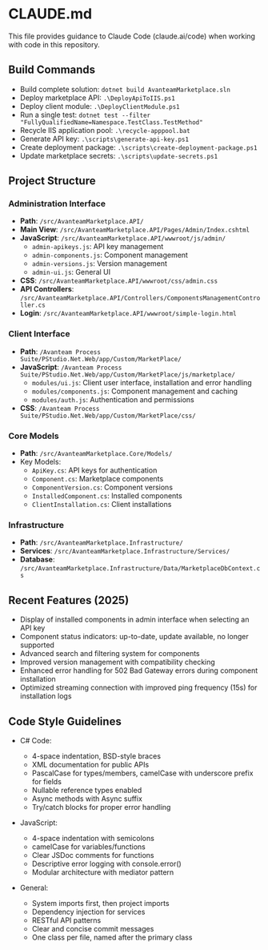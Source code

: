 # CLAUDE.md

This file provides guidance to Claude Code (claude.ai/code) when working with code in this repository.

## Build Commands
- Build complete solution: `dotnet build AvanteamMarketplace.sln`
- Deploy marketplace API: `.\DeployApiToIIS.ps1` 
- Deploy client module: `.\DeployClientModule.ps1`
- Run a single test: `dotnet test --filter "FullyQualifiedName=Namespace.TestClass.TestMethod"`
- Recycle IIS application pool: `.\recycle-apppool.bat`
- Generate API key: `.\scripts\generate-api-key.ps1`
- Create deployment package: `.\scripts\create-deployment-package.ps1`
- Update marketplace secrets: `.\scripts\update-secrets.ps1`

## Project Structure

### Administration Interface
- **Path**: `/src/AvanteamMarketplace.API/`
- **Main View**: `/src/AvanteamMarketplace.API/Pages/Admin/Index.cshtml`
- **JavaScript**: `/src/AvanteamMarketplace.API/wwwroot/js/admin/` 
  - `admin-apikeys.js`: API key management
  - `admin-components.js`: Component management
  - `admin-versions.js`: Version management
  - `admin-ui.js`: General UI
- **CSS**: `/src/AvanteamMarketplace.API/wwwroot/css/admin.css`
- **API Controllers**: `/src/AvanteamMarketplace.API/Controllers/ComponentsManagementController.cs`
- **Login**: `/src/AvanteamMarketplace.API/wwwroot/simple-login.html`

### Client Interface
- **Path**: `/Avanteam Process Suite/PStudio.Net.Web/app/Custom/MarketPlace/`
- **JavaScript**: `/Avanteam Process Suite/PStudio.Net.Web/app/Custom/MarketPlace/js/marketplace/`
  - `modules/ui.js`: Client user interface, installation and error handling
  - `modules/components.js`: Component management and caching
  - `modules/auth.js`: Authentication and permissions
- **CSS**: `/Avanteam Process Suite/PStudio.Net.Web/app/Custom/MarketPlace/css/`

### Core Models
- **Path**: `/src/AvanteamMarketplace.Core/Models/`
- Key Models:
  - `ApiKey.cs`: API keys for authentication
  - `Component.cs`: Marketplace components
  - `ComponentVersion.cs`: Component versions
  - `InstalledComponent.cs`: Installed components
  - `ClientInstallation.cs`: Client installations

### Infrastructure
- **Path**: `/src/AvanteamMarketplace.Infrastructure/`
- **Services**: `/src/AvanteamMarketplace.Infrastructure/Services/`
- **Database**: `/src/AvanteamMarketplace.Infrastructure/Data/MarketplaceDbContext.cs`

## Recent Features (2025)
- Display of installed components in admin interface when selecting an API key
- Component status indicators: up-to-date, update available, no longer supported
- Advanced search and filtering system for components
- Improved version management with compatibility checking
- Enhanced error handling for 502 Bad Gateway errors during component installation
- Optimized streaming connection with improved ping frequency (15s) for installation logs

## Code Style Guidelines
- C# Code:
  - 4-space indentation, BSD-style braces
  - XML documentation for public APIs
  - PascalCase for types/members, camelCase with underscore prefix for fields
  - Nullable reference types enabled
  - Async methods with Async suffix
  - Try/catch blocks for proper error handling

- JavaScript:
  - 4-space indentation with semicolons
  - camelCase for variables/functions
  - Clear JSDoc comments for functions
  - Descriptive error logging with console.error()
  - Modular architecture with mediator pattern

- General:
  - System imports first, then project imports
  - Dependency injection for services
  - RESTful API patterns
  - Clear and concise commit messages
  - One class per file, named after the primary class